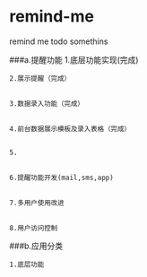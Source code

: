# remind-me


remind me todo somethins


###a.提醒功能
	1.底层功能实现(完成)
	
	2.展示提醒（完成）
	
	
	3.数据录入功能（完成）
	
	
	4.前台数据展示模板及录入表格（完成）
	
	
	5.
	
	
	6.提醒功能开发(mail,sms,app)
	
	
	7.多用户使用改进
	
	
	8.用户访问控制

	
###b.应用分类


	1.底层功能
